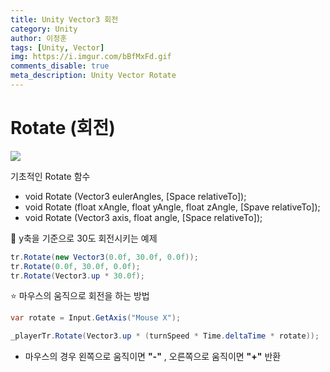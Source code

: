 ```yaml
---
title: Unity Vector3 회전
category: Unity
author: 이정훈
tags: [Unity, Vector]
img: https://i.imgur.com/bBfMxFd.gif
comments_disable: true
meta_description: Unity Vector Rotate
---
```



# Rotate (회전)

![](https://i.imgur.com/bBfMxFd.gif)


기초적인 Rotate 함수
- void Rotate (Vector3 eulerAngles, [Space relativeTo]);
- void Rotate (float xAngle, float yAngle, float zAngle, [Spave relativeTo]);
- void Rotate (Vector3 axis, float angle, [Space relativeTo]);

🌝 y축을 기준으로 30도 회전시키는 예제
```csharp
tr.Rotate(new Vector3(0.0f, 30.0f, 0.0f));
tr.Rotate(0.0f, 30.0f, 0.0f);
tr.Rotate(Vector3.up * 30.0f);
```

⭐️ 마우스의 움직으로 회전을 하는 방법
```csharp
var rotate = Input.GetAxis("Mouse X");

_playerTr.Rotate(Vector3.up * (turnSpeed * Time.deltaTime * rotate));
```

-  마우스의 경우 왼쪽으로 움직이면 **"-"** , 오른쪽으로 움직이면 **"+"** 반환